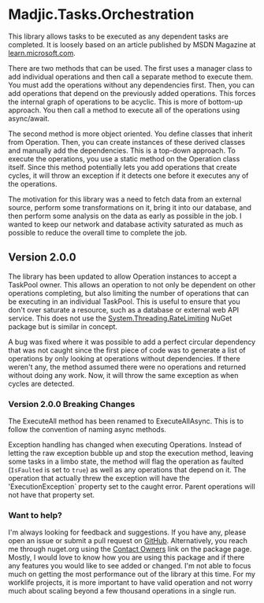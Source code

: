 # Madjic.Tasks.Orchestration

This library allows tasks to be executed as any dependent tasks are completed.
It is loosely based on an article published by MSDN Magazine at
[learn.microsoft.com](https://learn.microsoft.com/en-us/archive/msdn-magazine/2009/april/parallelizing-operations-with-dependencies).

There are two methods that can be used. The first uses a manager class to
add individual operations and then call a separate method to execute them.
You must add the operations without any dependencies first. Then, you can add
operations that depend on the previously added operations. This forces the internal
graph of operations to be acyclic. This is more of bottom-up approach. You then call a method
to execute all of the operations using async/await.

The second method is more object oriented. You define classes that inherit from Operation.
Then, you can create instances of these derived classes and manually add the dependencies.
This is a top-down approach. To execute the operations, you use a static method on the Operation class itself.
Since this method potentially lets you add operations that create cycles, it will throw an exception if it detects one
before it executes any of the operations.

The motivation for this library was a need to fetch data from an external source, perform some transformations on it,
bring it into our database, and then perform some analysis on the data as early as possible in the job. I wanted to
keep our network and database activity saturated as much as possible to reduce the overall time to complete the job.

## Version 2.0.0
The library has been updated to allow Operation instances to accept a TaskPool owner. This allows an operation to
not only be dependent on other operations completing, but also limiting the number of operations that can be executing
in an individual TaskPool. This is useful to ensure that you don't over saturate a resource, such as a database or
external web API service. This does not use the
[System.Threading.RateLimiting](https://www.nuget.org/packages/System.Threading.RateLimiting) NuGet package
but is similar in concept.

A bug was fixed where it was possible to add a perfect circular dependency that was not caught since the first piece of
code was to generate a list of operations by only looking at operations without dependencies. If there weren't any, the
method assumed there were no operations and returned without doing any work. Now, it will throw the same exception as
when cycles are detected.

### Version 2.0.0 Breaking Changes
The ExecuteAll method has been renamed to ExecuteAllAsync. This is to follow the convention of naming async methods.

Exception handling has changed when executing Operations. Instead of letting the raw exception bubble up and stop the
execution method, leaving some tasks in a limbo state, the method will flag the operation as faulted (`IsFaulted` is set to `true`)
as well as any operations that depend on it. The operation that actually threw the exception will have the
'ExecutionException` property set to the caught error. Parent operations will not have that property set.

### Want to help?

I'm always looking for feedback and suggestions. If you have any, please open an issue or submit a pull request on
[GitHub](https://github.com/MartinJSoles/Madjic.Tasks.Orchestration/issues).
Alternatively, you reach me through nuget.org using the
[Contact Owners](https://www.nuget.org/packages/Madjic.Tasks.Orchestration/1.0.0/ContactOwners) link on the package page. Mostly,
I would love to know how you are using this package and if there any features you would like to see added or changed.
I'm not able to focus much on getting the most performance out of the library at this time. For my worklife projects,
it is more important to have valid operation and not worry much about scaling beyond a few thousand operations in a single
run.
